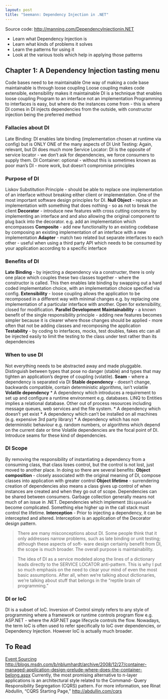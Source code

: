 ```yaml
---
layout: post
title: "Seemann: Dependency Injection in .NET"
---
```


Source code: http://manning.com/DependencyInjectionin.NET

* Learn what Dependency Injection is
* Learn what kinds of problems it solves
* Learn the patterns for using it
* Look at the various tools which help in applying those patterns


## Chapter 1: A Dependency Injection tasting menu
Code bases need to be maintainable
One way of making a code base maintainable is through loose coupling
Loose coupling makes code extensible, extensibility makes it maintainable
DI is a technique that enables loose coupling
Program to an interface not an implementation
Programming to interfaces is easy, but where do the instances come from - this is where DI comes in
DI injects dependencies from the outside, with constructor injection being the preferred method

### Fallacies about DI
Late Binding: DI enables late binding (implementation chosen at runtime via config) but is ONLY ONE of the many aspects of DI
Unit Testing: Again, relevant, but DI does much more
Service Locator: DI is the opposite of service locator - we don’t ask for dependencies, we force consumers to supply them.
DI Container: optional - without this is sometimes known as poor man’s DI - more work, but doesn’t compromise principles

### Purpose of DI
Liskov Substitution Principle - should be able to replace one implementation of an interface without breaking either client or implementation. One of the most important software design principles for DI.
**Null Object** - replace an implementation with something that does nothing - so as not to break the client
**Decorator** - introduce new features with cross cutting concerns by implementing an interface and and also allowing the original component to plug back into the decorator. e.g. add an implementation which encompasses 
**Composite** - add new functionality to an existing codebase by composing an existing implementation of an interface with a new implementation
**Adapter** - match two related but separate interfaces to each other - useful when using a third party API which needs to be consumed by your application according to a specific interface

### Benefits of DI
**Late Binding** - by injecting a dependency via a constructer, there is only one place which couples these two classes together - where the constructor is called. This then enables late binding by swapping out a hard coded implementation choice, with an implementation choice specified via config.
**Extensibility** - loose coupling allows the application to be recomposed in a different way with minimal changes e.g. by replacing one implementation of a particular interface with another. Open for extensibility, closed for modification.
**Parallel Development** 
**Maintainability** - a known benefit of the single responsibility principle - adding new features becomes simpler because it is clearer where those changes should be applied - more often that not be adding classes and recomposing the application
**Testability** - by coding to interfaces, mocks, test doubles, fakes etc can all be injected easily to limit the testing to the class under test rather than its dependencies

### When to use DI
Not everything needs to be abstracted away and made pluggable. Distinguish between types that pose no danger (stable) and types that may tighten an application’s degree of coupling (volatile).
**Seam** - where a dependency is separated via DI
**Stable dependency** - doesn’t change, backwards compatible, contain deterministic algorithms, isn’t volatile
**Volatile dependency**
	* A dependency which introduces a requirement to set up and configure a runtime environment e.g. databases. LINQ to Entities implies a relational database. Other out of process resources including message queues, web services and the file system.
	* A dependency which doesn’t yet exist
	* A dependency which can’t be installed on all machines (e.g. expensive 3rd party library)
	* A dependency which has non deterministic behaviour e.g. random numbers, or algorithms which depend on the current date or time
Volatile dependencies are the focal point of DI. Introduce seams for these kind of dependencies.

### DI Scope
By removing the responsibility of instantiating a dependency from a consuming class, that class loses control, but the control is not lost, just moved to another place. In doing so there are several benefits:
**Object composition** - closely associated with the original meaning of DI, compose classes into application with greater control
**Object lifetime** - surrendering creation of dependencies also means a class gives up control of when instances are created and when they go out of scope. Dependencies can be shared between consumers. Garbage collection generally means not much of an issue in .NET. Dependencies which implement `IDisposable` become complicated. Something else higher up in the call stack must control the lifetime. 
**Interception** - Prior to injecting a dependency, it can be intercepted and altered. Interception is an application of the Decorator design pattern.
 
> There are many misconceptions about DI. Some people think that it only addresses narrow problems, such as late binding or unit testing; although these aspects of soft- ware design certainly benefit from DI, the scope is much broader. The overall purpose is maintainability.  

> The idea of DI as a service modeled along the lines of a dictionary leads directly to the SERVICE LOCATOR anti-pattern. This is why I put so much emphasis on the need to clear your mind of even the most basic assumptions. After all, when we’re talking about dictionaries, we’re talking about stuff that belongs in the “reptile brain of programming.”  

### DI or IoC
DI is a subset of IoC.
Inversion of Control simply refers to any style of programming where a framework or runtime controls program flow e.g. ASP.NET - where the ASP.NET page lifecycle controls the flow. Nowadays, the term IoC is often used to refer specifically to IoC over dependencies, or Dependency Injection.  However IoC is actually much broader.

## To Read
[Event Sourcing](https://martinfowler.com/eaaDev/EventSourcing.html)
http://blogs.msdn.com/b/nblumhardt/archive/2008/12/27/container-managed-application-design-prelude-where-does-the-container-belong.aspx
Currently, the most promising alternative to n-layer applications is an architectural style related to the Command- Query Responsibility Segregation (CQRS) pattern. For more information, see Rinat Abdullin, “CQRS Starting Page,” http://abdullin.com/cqrs
